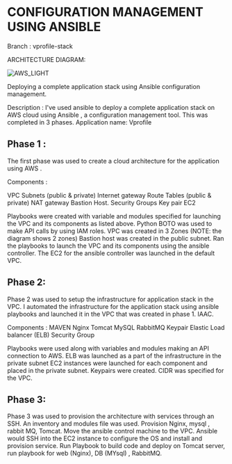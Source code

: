 CONFIGURATION MANAGEMENT USING ANSIBLE
======================================

Branch : vprofile-stack

ARCHITECTURE DIAGRAM: 

![AWS_LIGHT](https://github.com/user-attachments/assets/4b189567-54a4-4ae5-88a9-a55b25993353)


Deploying a complete application stack using Ansible configuration management.

Description : 
I've used ansible to deploy a complete application stack on AWS cloud using Ansible , a configuration management tool.
This was completed in 3 phases.
Application name: Vprofile



Phase 1 : 
---------

The first phase was used to create a cloud architecture for the application using AWS .

Components : 

VPC
Subnets (public & private)
Internet gateway
Route Tables (public & private)
NAT gateway
Bastion Host.
Security Groups
Key pair
EC2

Playbooks were created with variable and modules specified  for launching the VPC and its components as listed above.
Python BOTO was used to make API calls by using IAM roles.
VPC was created in 3 Zones (NOTE: the diagram shows 2 zones)
Bastion host was created in the public subnet.
Ran the playbooks to launch the VPC and its components using the ansible controller.
The EC2 for the ansible controller was launched in the default VPC.



Phase 2: 
--------

Phase 2 was used to setup the infrastructure for  application stack in the VPC.
I automated the infrastructure for the application stack using ansible playbooks and launched it in the VPC that was created in phase 1.
IAAC.

Components : 
MAVEN
Nginx
Tomcat
MySQL
RabbitMQ
Keypair
Elastic Load balancer (ELB)
Security Group

Playbooks were used along with variables and modules making an API connection to AWS.
ELB was launched as a part of the infrastructure in the private subnet
EC2 instances were launched for each component and placed in the private subnet.
Keypairs were created.
CIDR was specified for the VPC.


Phase 3: 
--------


Phase 3 was used to provision the architecture with services through an SSH.
An inventory  and modules file was used.
Provision Nginx, mysql , rabbit MQ, Tomcat.
Move the ansible control machine to the VPC.
Ansible would SSH into the EC2 instance to configure the OS and install and provision service.
Run Playbook to build code and deploy on Tomcat server, run playbook for web (Nginx), DB (MYsql) , RabbitMQ.

